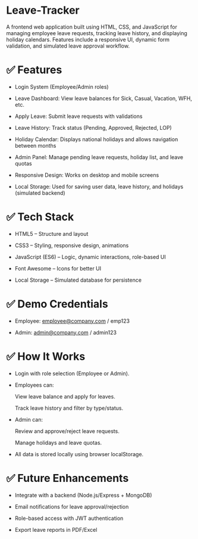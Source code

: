 # Leave-Tracker
A frontend web application built using HTML, CSS, and JavaScript for managing employee leave requests, tracking leave history, and displaying holiday calendars. Features include a responsive UI, dynamic form validation, and simulated leave approval workflow.

# ✅ Features
- Login System (Employee/Admin roles)

- Leave Dashboard: View leave balances for Sick, Casual, Vacation, WFH, etc.

- Apply Leave: Submit leave requests with validations

- Leave History: Track status (Pending, Approved, Rejected, LOP)

- Holiday Calendar: Displays national holidays and allows navigation between months

- Admin Panel: Manage pending leave requests, holiday list, and leave quotas

- Responsive Design: Works on desktop and mobile screens

- Local Storage: Used for saving user data, leave history, and holidays (simulated backend)

# ✅ Tech Stack
- HTML5 – Structure and layout

- CSS3 – Styling, responsive design, animations

- JavaScript (ES6) – Logic, dynamic interactions, role-based UI

- Font Awesome – Icons for better UI

- Local Storage – Simulated database for persistence

# ✅ Demo Credentials
- Employee:
  employee@company.com / emp123

- Admin:
  admin@company.com / admin123

# ✅ How It Works
- Login with role selection (Employee or Admin).

- Employees can:

  View leave balance and apply for leaves.

  Track leave history and filter by type/status.

- Admin can:

  Review and approve/reject leave requests.

  Manage holidays and leave quotas.

- All data is stored locally using browser localStorage.

# ✅ Future Enhancements
- Integrate with a backend (Node.js/Express + MongoDB)

- Email notifications for leave approval/rejection

- Role-based access with JWT authentication

- Export leave reports in PDF/Excel
